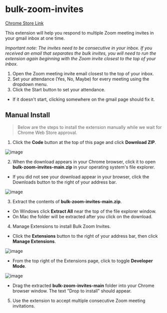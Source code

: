 # bulk-zoom-invites

[Chrome Store Link](https://chromewebstore.google.com/detail/bulk-zoom-invites/mfekknnmpaempbikolphphofjibagala)

This extension will help you respond to multiple Zoom meeting invites in your gmail inbox at one time.

_Important note: The invites need to be consecutive in your inbox. If you received an email that separates the bulk invites, you will need to run the extension again beginning with the Zoom invite closest to the top of your inbox._

1. Open the Zoom meeting invite email closest to the top of your inbox.
2. Set your attendance (Yes, No, Maybe) for every meeting using the dropdown menu.
3. Click the Start button to set your attendance.
- If it doesn't start, clicking somewhere on the gmail page should fix it.

## Manual Install
> Below are the steps to install the extension manually while we wait for Chrome Web Store approval.

1. Click the **Code** button at the top of this page and click **Download ZIP**.

![image](https://github.com/cjhenry10/bulk-zoom-invites/assets/87096729/a84f7337-7aa3-4fd4-948c-7926b0cf5ec3)

2. When the download appears in your Chrome browser, click it to open **bulk-zoom-invites-main.zip** in your operating system's file explorer.
- If you did not see your download appear in your browser, click the Downloads button to the right of your address bar.

![image](https://github.com/cjhenry10/bulk-zoom-invites/assets/87096729/56a0ef11-1846-411a-8c2f-da349c484774)

3. Extract the contents of **bulk-zoom-invites-main.zip**.
- On Windows click **Extract All** near the top of the file explorer window.
- On Mac the folder will be extracted after you click on the download.
4. Manage Extensions to install Bulk Zoom Invites.
- Click the **Extensions** button to the right of your address bar, then click **Manage Extensions**.

![image](https://github.com/cjhenry10/bulk-zoom-invites/assets/87096729/d1399667-3c44-48fb-ba0d-5648dfe2d2a2)

- From the top right of the Extensions page, click to toggle **Developer Mode**.

![image](https://github.com/cjhenry10/bulk-zoom-invites/assets/87096729/af86ae3e-a1e8-4d6d-b153-9713e42bd623)

- Drag the extracted **bulk-zoom-invites-main** folder into your Chrome browser window. The text "Drop to install" should appear.
5. Use the extension to accept multiple consecutive Zoom meeting invitations.
